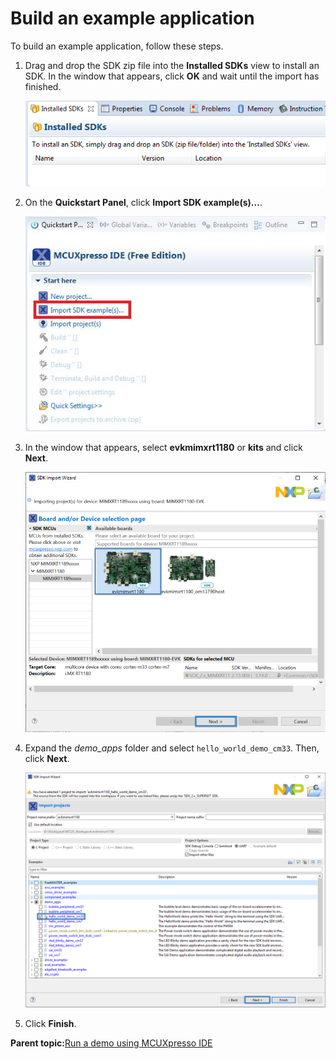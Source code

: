 # Build an example application 

To build an example application, follow these steps.

1.  Drag and drop the SDK zip file into the **Installed SDKs** view to install an SDK. In the window that appears, click **OK** and wait until the import has finished.

    ![](../images/ide_install_an_sdk.png "Install an SDK")

2.  On the **Quickstart Panel**, click **Import SDK example\(s\)…**.

    ![](../images/ide_import_sdk_example.jpg "Import an SDK example")

3.  In the window that appears, select **evkmimxrt1180** or **kits** and click **Next**.

    ![](../images/ide_select_mimxrt1180-evk_board.png "Select MIMXRT1180-EVK board")

4.  Expand the *demo\_apps* folder and select `hello_world_demo_cm33`. Then, click **Next**.

    ![](../images/ide_select_hello_world.png "Select hello_world")

5.  Click **Finish**.


**Parent topic:**[Run a demo using MCUXpresso IDE](../topics/run_a_demo_using_mcuxpresso_ide.md)


